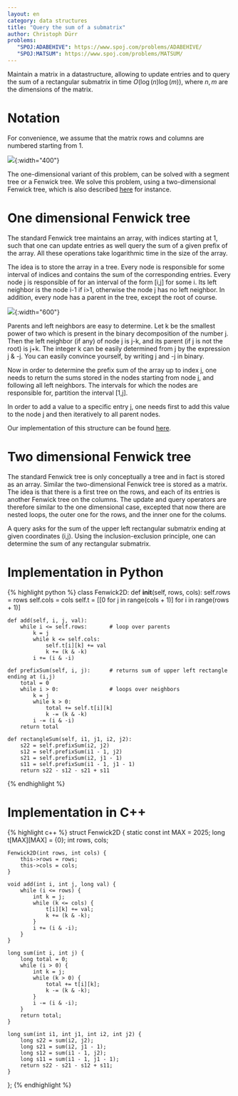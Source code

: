 ```yaml
---
layout: en
category: data structures
title: "Query the sum of a submatrix"
author: Christoph Dürr
problems:
   "SPOJ:ADABEHIVE": https://www.spoj.com/problems/ADABEHIVE/
   "SPOJ:MATSUM": https://www.spoj.com/problems/MATSUM/
---
```


Maintain a matrix in a datastructure, allowing to update entries and to query the sum of a rectangular submatrix in time $O(\log(n)\log(m))$, where $n,m$ are the dimensions of the matrix.


# Notation

For convenience, we assume that the matrix rows and columns are numbered starting from 1.

![]({{site.images}}fenwick2d-matrix.png){:width="400"}

The one-dimensional variant of this problem, can be solved with a segment tree or a Fenwick tree. We solve this problem, using a two-dimensional Fenwick tree, which is also described [here](https://www.geeksforgeeks.org/two-dimensional-binary-indexed-tree-or-fenwick-tree/) for instance.


# One dimensional Fenwick tree

The standard Fenwick tree maintains an array, with indices starting at 1, such that one can update entries as well query the sum of a given prefix of the array.  All these operations take logarithmic time in the size of the array.

The idea is to store the array in a tree. Every node is responsible for some interval of indices and contains the sum of the corresponding entries.  Every node j is responsible of for an interval of the form [i,j] for some i. Its left neighbor  is the node i-1 if i>1, otherwise the node j has no left neighbor.  In addition, every node has a parent in the tree, except the root of course.

![]({{site.images}}fenwick2d-array.png){:width="600"}

Parents and left neighbors are easy to determine. Let k be the smallest power of two which is present in the binary decomposition of the number j. Then the left neighbor (if any) of node j is j-k, and its parent (if j is not the root) is j+k.  The integer k can be easily determined from j by the expression j & -j.  You can easily convince yourself, by writing j and -j in binary.

Now in order to determine the prefix sum of the array up to index j, one needs to return the sums stored in the nodes starting from node j, and following all left neighbors.  The intervals for which the nodes are responsible for,  partition the interval [1,j].

In order to add a value to a specific entry j, one needs first to add this value to the node j and then iteratively to all parent nodes.

Our implementation of this structure can be found [here](https://jilljenn.github.io/tryalgo/_modules/tryalgo/fenwick.html).

# Two dimensional Fenwick tree

The standard  Fenwick tree is only conceptually a tree and  in fact is stored as an array. Similar the two-dimensional Fenwick tree is stored as a matrix.  The idea is that there is a first tree on the rows, and each of its entries is another Fenwick tree on the columns.
The update and query operators are therefore similar to the one dimensional case, excepted that now there are nested loops, the outer one for the rows, and the inner one for the colums.

A query asks for the sum of the upper left rectangular submatrix ending at given coordinates (i,j).  Using the inclusion-exclusion principle, one can determine the sum of any rectangular submatrix.

# Implementation in Python

{% highlight python %}
class Fenwick2D:
    def __init__(self, rows, cols):
        self.rows = rows
        self.cols = cols
        self.t = [[0 for j in range(cols + 1)] for i in range(rows + 1)]

    def add(self, i, j, val):
        while i <= self.rows:       # loop over parents
            k = j
            while k <= self.cols:
                self.t[i][k] += val
                k += (k & -k)
            i += (i & -i)
    
    def prefixSum(self, i, j):      # returns sum of upper left rectangle ending at (i,j)
        total = 0
        while i > 0:                # loops over neighbors
            k = j
            while k > 0:
                total += self.t[i][k]
                k -= (k & -k)
            i -= (i & -i)          
        return total

    def rectangleSum(self, i1, j1, i2, j2):
        s22 = self.prefixSum(i2, j2)
        s12 = self.prefixSum(i1 - 1, j2)
        s21 = self.prefixSum(i2, j1 - 1)
        s11 = self.prefixSum(i1 - 1, j1 - 1)
        return s22 - s12 - s21 + s11
{% endhighlight %}

# Implementation in C++

{% highlight c++ %}
struct Fenwick2D {
    static const int MAX = 2025;
    long t[MAX][MAX] = {0};
    int rows, cols;

    Fenwick2D(int rows, int cols) {
        this->rows = rows;
        this->cols = cols;
    }

    void add(int i, int j, long val) {
        while (i <= rows) {
            int k = j;
            while (k <= cols) {
                t[i][k] += val;
                k += (k & -k);
            }
            i += (i & -i);
        }
    } 

    long sum(int i, int j) {
        long total = 0;
        while (i > 0) {
            int k = j;
            while (k > 0) {
                total += t[i][k];
                k -= (k & -k);
            }
            i -= (i & -i);
        }
        return total;
    }

    long sum(int i1, int j1, int i2, int j2) {
        long s22 = sum(i2, j2);
        long s21 = sum(i2, j1 - 1);
        long s12 = sum(i1 - 1, j2);
        long s11 = sum(i1 - 1, j1 - 1);
        return s22 - s21 - s12 + s11;
    }
};
{% endhighlight %}
